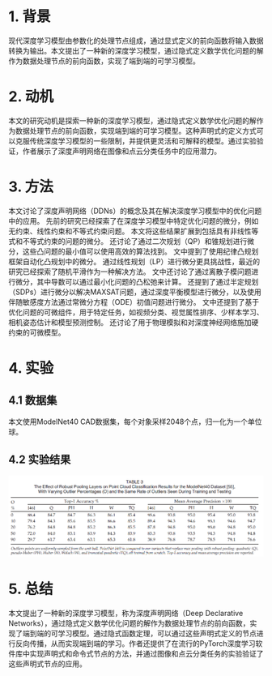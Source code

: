 # 1. 背景
现代深度学习模型由参数化的处理节点组成，通过显式定义的前向函数将输入数据转换为输出。本文提出了一种新的深度学习模型，通过隐式定义数学优化问题的解作为数据处理节点的前向函数，实现了端到端的可学习模型。
# 2. 动机
本文的研究动机是探索一种新的深度学习模型，通过隐式定义数学优化问题的解作为数据处理节点的前向函数，实现端到端的可学习模型。这种声明式的定义方式可以克服传统深度学习模型的一些限制，并提供更灵活和可解释的模型。通过实验验证，作者展示了深度声明网络在图像和点云分类任务中的应用潜力。
# 3. 方法
本文讨论了深度声明网络（DDNs）的概念及其在解决深度学习模型中的优化问题中的应用。
先前的研究已经探索了在深度学习模型中特定优化问题的微分，例如无约束、线性约束和不等式约束问题。
本文将这些结果扩展到包括具有非线性等式和不等式约束的问题的微分。
还讨论了通过二次规划（QP）和锥规划进行微分，这些凸问题的最小值可以使用高效的算法找到。
文中提到了使用纪律凸规划框架自动化凸规划中的微分。
通过线性规划（LP）进行微分更具挑战性，最近的研究已经探索了随机平滑作为一种解决方法。
文中还讨论了通过离散子模问题进行微分，其中导数可以通过最小化问题的凸松弛来计算。
还提到了通过半定规划（SDPs）进行微分以解决MAXSAT问题，通过深度平衡模型进行微分，以及使用伴随敏感度方法通过常微分方程（ODE）初值问题进行微分。
文中还提到了基于优化问题的可微组件，用于特定任务，如视频分类、视觉属性排序、少样本学习、相机姿态估计和模型预测控制。
还讨论了用于物理模拟和对深度神经网络施加硬约束的可微模型。

# 4. 实验
## 4.1 数据集
本文使用ModelNet40 CAD数据集，每个对象采样2048个点，归一化为一个单位球。

## 4.2 实验结果
![image](images/results.png)

# 5. 总结
本文提出了一种新的深度学习模型，称为深度声明网络（Deep Declarative Networks），通过隐式定义数学优化问题的解作为数据处理节点的前向函数，实现了端到端的可学习模型。通过隐式函数定理，可以通过这些声明式定义的节点进行反向传播，从而实现端到端的学习。作者还提供了在流行的PyTorch深度学习软件库中实现声明式和命令式节点的方法，并通过图像和点云分类任务的实验验证了这些声明式节点的应用。

[comment]: <> (# 6. 视频)

[comment]: <> ( [链接]&#40;TODO&#41;)
